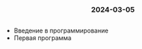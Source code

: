 <h3 style="text-align: center; padding-bottom: 14px">2024-03-05</h3>

* Введение в программирование
* Первая программа
